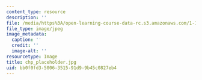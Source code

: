 ```yaml
---
content_type: resource
description: ''
file: /media/https%3A/open-learning-course-data-rc.s3.amazonaws.com/1-103-civil-engineering-materials-laboratory-spring-2004/bb0f0fd35006351591d99b45c0827eb4_chp_placeholder.jpg
file_type: image/jpeg
image_metadata:
  caption: ''
  credit: ''
  image-alt: ''
resourcetype: Image
title: chp_placeholder.jpg
uid: bb0f0fd3-5006-3515-91d9-9b45c0827eb4
---
```

